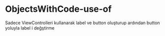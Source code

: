 # ObjectsWithCode-use-of
Sadece ViewControlleri kullanarak  label ve button oluşturup ardından button yoluyla label i değştirme
